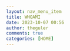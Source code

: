 ```yaml
---
layout: nav_menu_item
title: WHOAMI
date: 2023-10-07 00:56
author: theguler
comments: true
categories: [HOME]
---
```


